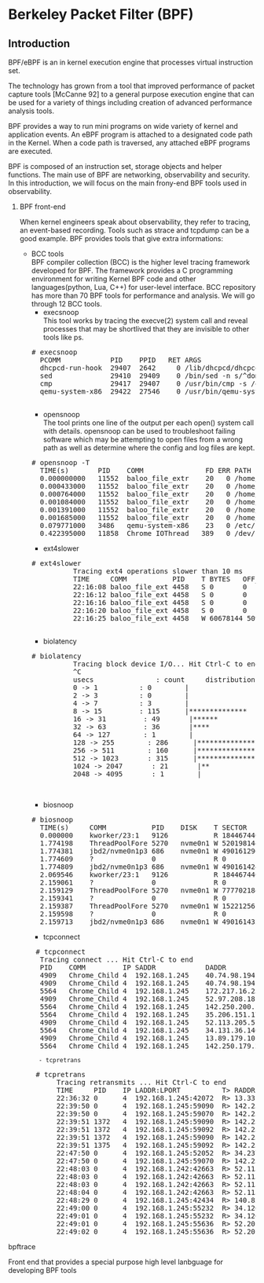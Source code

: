 # Berkeley Packet Filter (BPF) 
## Introduction
   BPF/eBPF is an in kernel execution engine that processes virtual instruction set.
   
   The technology has grown from a tool that improved performance of packet capture tools [McCanne 92] 
   to a general purpose execution engine that can be used for a variety of things including creation of 
   advanced performance analysis tools.
   
   BPF provides a way to run mini programs on wide variety of kernel and application events.
   An eBPF program is attached to a designated code path in the Kernel.
   When a code path is traversed, any attached eBPF programs are executed.


   BPF is composed of an instruction set, storage objects and helper functions. 
   The main use of BPF are networking, observability and security.
   In this introduction, we will focus on the main frony-end BPF tools used in observability.

1. BPF front-end

    When kernel engineers speak about observability, they refer to tracing, an event-based recording. Tools such as strace and tcpdump can be a good example. BPF provides tools that give extra informations:
	- BCC tools <br/>
	BPF compiler collection (BCC) is the higher level tracing framework developed for BPF.
	The framework provides a C programming environment for writing Kernel BPF code and other languages(python, Lua, C++)  for user-level interface.
BCC repository has more than 70 BPF tools for performance and analysis. We will go through 12 BCC tools.
		- execsnoop<br/>
		This tool works by tracing the execve(2) system call and reveal processes that may be shortlived that they are invisible to other tools like ps. 
		<pre># execsnoop
		PCOMM            PID    PPID   RET ARGS
		dhcpcd-run-hook  29407  2642     0 /lib/dhcpcd/dhcpcd-run-hooks
		sed              29410  29409    0 /bin/sed -n s/^domain //p wlan0.dhcp
		cmp              29417  29407    0 /usr/bin/cmp -s /etc/resolv.conf ../resolv.conf.wlan0.ra
		qemu-system-x86  29422  27546    0 /usr/bin/qemu-system-x86_64 -m 4096 -smp 8 ... -snapshot 
		</pre>
		- opensnoop<br/>
		The tool prints one line of the output per each open() system call with details. 
		opensnoop can be used to troubleshoot failing software which may be attempting to open files from a wrong path as well as determine where the config and log files are kept.
		<pre># opensnoop -T
		TIME(s)       PID    COMM               FD ERR PATH
		0.000000000   11552  baloo_file_extr    20   0 /home/jules/../linux/../unistd_32.h
		0.000433000   11552  baloo_file_extr    20   0 /home/jules/../linux/../unistd_64.h
		0.000764000   11552  baloo_file_extr    20   0 /home/jules/../linux/../unistd_x32.h
		0.001084000   11552  baloo_file_extr    20   0 /home/jules/../linux/../syscalls_32.h
		0.001391000   11552  baloo_file_extr    20   0 /home/jules/../linux/../unistd_32_ia32.h
		0.001685000   11552  baloo_file_extr    20   0 /home/jules/../linux/../unistd_64_x32.h
		0.079771000   3486   qemu-system-x86    23   0 /etc/resolv.conf
		0.422395000   11858  Chrome_IOThread   389   0 /dev/shm/.com.google.Chrome.ct746O </pre>
		- ext4slower
		<pre># ext4slower
                Tracing ext4 operations slower than 10 ms
                TIME     COMM           PID    T BYTES   OFF_KB   LAT(ms) FILENAME
                22:16:08 baloo_file_ext 4458   S 0       0         125.20 index
                22:16:12 baloo_file_ext 4458   S 0       0         134.65 index
                22:16:16 baloo_file_ext 4458   S 0       0         151.65 index
                22:16:20 baloo_file_ext 4458   S 0       0         172.81 index
                22:16:25 baloo_file_ext 4458   W 60678144 5098540    11.48 index
		</pre>
		- biolatency 
		<pre># biolatency
                Tracing block device I/O... Hit Ctrl-C to end.
                ^C
                usecs               : count     distribution
                0 -> 1          : 0        |                                        |
                2 -> 3          : 0        |                                        |
                4 -> 7          : 3        |                                        |
                8 -> 15         : 115      |**************                          |
                16 -> 31         : 49       |******                                  |
                32 -> 63         : 36       |****                                    |
                64 -> 127        : 1        |                                        |
                128 -> 255        : 286      |************************************    |
                256 -> 511        : 160      |********************                    |
                512 -> 1023       : 315      |****************************************|
                1024 -> 2047       : 21       |**                                      |
                2048 -> 4095       : 1        |                                        |

		</pre>
		- biosnoop
		<pre># biosnoop
		TIME(s)     COMM           PID    DISK    T SECTOR     BYTES  LAT(ms)
		0.000000    kworker/23:1   9126           R 18446744073709551615 0         0.61
		1.774198    ThreadPoolFore 5270   nvme0n1 W 520198144  225280    0.48
		1.774381    jbd2/nvme0n1p3 686    nvme0n1 W 490161296  65536     0.03
		1.774609    ?              0              R 0          0         0.21
		1.774809    jbd2/nvme0n1p3 686    nvme0n1 W 490161424  4096      0.19
		2.069546    kworker/23:1   9126           R 18446744073709551615 0         0.17
		2.159061    ?              0              R 0          0         0.24
		2.159129    ThreadPoolFore 5270   nvme0n1 W 777702184  4096      0.01
		2.159341    ?              0              R 0          0         0.20
		2.159387    ThreadPoolFore 5270   nvme0n1 W 15221256   8192      0.01
		2.159598    ?              0              R 0          0         0.20
		2.159713    jbd2/nvme0n1p3 686    nvme0n1 W 490161432  53248     0.02</pre>
		- tcpconnect
		<pre> # tcpconnect 
		Tracing connect ... Hit Ctrl-C to end
		PID    COMM         IP SADDR            DADDR            DPORT 
		4909   Chrome_Child 4  192.168.1.245    40.74.98.194     443    
		4909   Chrome_Child 4  192.168.1.245    40.74.98.194     443    
		5564   Chrome_Child 4  192.168.1.245    172.217.16.238   443    
		4909   Chrome_Child 4  192.168.1.245    52.97.208.18     443    
		5564   Chrome_Child 4  192.168.1.245    142.250.200.14   443    
		5564   Chrome_Child 4  192.168.1.245    35.206.151.171   443    
		4909   Chrome_Child 4  192.168.1.245    52.113.205.5     443    
		5564   Chrome_Child 4  192.168.1.245    34.131.36.146    443    
		4909   Chrome_Child 4  192.168.1.245    13.89.179.10     443    
		5564   Chrome_Child 4  192.168.1.245    142.250.179.229  443</pre>
   	        - tcpretrans
		<pre> # tcpretrans
	    	Tracing retransmits ... Hit Ctrl-C to end
	    	TIME     PID    IP LADDR:LPORT          T> RADDR:RPORT          STATE
	    	22:36:32 0      4  192.168.1.245:42072  R> 13.33.52.19:443      ESTABLISHED
	    	22:39:50 0      4  192.168.1.245:59090  R> 142.250.179.229:443  ESTABLISHED
	    	22:39:50 0      4  192.168.1.245:59070  R> 142.250.179.229:443  ESTABLISHED
	    	22:39:51 1372   4  192.168.1.245:59090  R> 142.250.179.229:443  ESTABLISHED
	    	22:39:51 1372   4  192.168.1.245:59092  R> 142.250.179.229:443  ESTABLISHED
	    	22:39:51 1372   4  192.168.1.245:59090  R> 142.250.179.229:443  ESTABLISHED
	    	22:39:51 1375   4  192.168.1.245:59092  R> 142.250.179.229:443  ESTABLISHED
	    	22:47:50 0      4  192.168.1.245:52052  R> 34.237.73.95:443     ESTABLISHED
	    	22:47:50 0      4  192.168.1.245:59070  R> 142.250.179.229:443  ESTABLISHED
	    	22:48:03 0      4  192.168.1.242:42663  R> 52.113.199.40:443    ESTABLISHED
	    	22:48:03 0      4  192.168.1.242:42663  R> 52.113.199.40:443    ESTABLISHED
	    	22:48:03 0      4  192.168.1.242:42663  R> 52.113.199.40:443    ESTABLISHED
	    	22:48:04 0      4  192.168.1.242:42663  R> 52.113.199.40:443    ESTABLISHED
	    	22:48:29 0      4  192.168.1.245:42434  R> 140.82.114.26:443    ESTABLISHED
	    	22:49:00 0      4  192.168.1.245:55232  R> 34.120.5.221:443     ESTABLISHED
	    	22:49:01 0      4  192.168.1.245:55232  R> 34.120.5.221:443     ESTABLISHED
	    	22:49:01 0      4  192.168.1.245:55636  R> 52.20.33.177:443     ESTABLISHED
	    	22:49:02 0      4  192.168.1.245:55636  R> 52.20.33.177:443     ESTABLISHED </pre>


bpftrace

  Front end that provides a special purpose high level lanbguage for developing BPF tools
